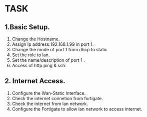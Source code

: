 # TASK
## 1.Basic Setup.
  1) Change the Hostname.
  2) Assign Ip address:192.168.1.99 in port 1.
  3) Change the mode of port 1 from dhcp to static
  4) Set the role to lan.
  5) Set the name/description of port 1 .
  6) Access of http.ping & ssh.

## 2. Internet Access.
  1) Configure the Wan-Static Interface.
  2) Check the internet connetion from fortigate.
  3) Check the internet from lan network.
  4) Configure the Fortigate to allow lan network to access internet.
